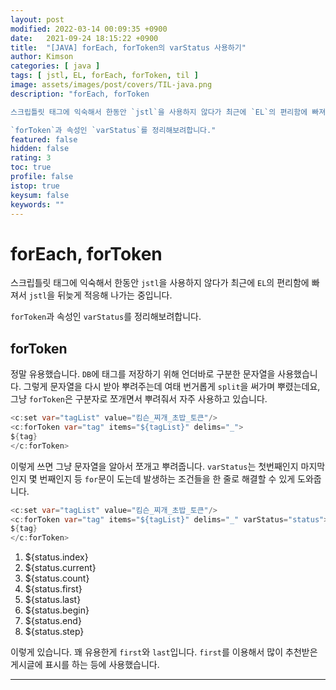 ```yaml
---
layout: post
modified: 2022-03-14 00:09:35 +0900
date:   2021-09-24 18:15:22 +0900
title:  "[JAVA] forEach, forToken의 varStatus 사용하기"
author: Kimson
categories: [ java ]
tags: [ jstl, EL, forEach, forToken, til ]
image: assets/images/post/covers/TIL-java.png
description: "forEach, forToken

스크립틀릿 태그에 익숙해서 한동안 `jstl`을 사용하지 않다가 최근에 `EL`의 편리함에 빠져서 `jstl`을 뒤늦게 적응해 나가는 중입니다.

`forToken`과 속성인 `varStatus`를 정리해보려합니다."
featured: false
hidden: false
rating: 3
toc: true
profile: false
istop: true
keysum: false
keywords: ""
---
```


# forEach, forToken

스크립틀릿 태그에 익숙해서 한동안 `jstl`을 사용하지 않다가 최근에 `EL`의 편리함에 빠져서 `jstl`을 뒤늦게 적응해 나가는 중입니다.

`forToken`과 속성인 `varStatus`를 정리해보려합니다.

## forToken

정말 유용했습니다. `DB`에 태그를 저장하기 위해 언더바로 구분한 문자열을 사용했습니다. 그렇게 문자열을 다시 받아 뿌려주는데 여태 번거롭게 `split`을 써가며 뿌렸는데요, 그냥 `forToken`은 구분자로 쪼개면서 뿌려줘서 자주 사용하고 있습니다.

```java
<c:set var="tagList" value="킴슨_찌개_초밥_토큰"/>
<c:forToken var="tag" items="${tagList}" delims="_">
${tag}
</c:forToken>
```

이렇게 쓰면 그냥 문자열을 알아서 쪼개고 뿌려줍니다. `varStatus`는 첫번째인지 마지막인지 몇 번째인지 등 `for`문이 도는데 발생하는 조건들을 한 줄로 해결할 수 있게 도와줍니다.

```java
<c:set var="tagList" value="킴슨_찌개_초밥_토큰"/>
<c:forToken var="tag" items="${tagList}" delims="_" varStatus="status">
${tag}
</c:forToken>
```

1. ${status.index}
2. ${status.current}
3. ${status.count}
4. ${status.first}
5. ${status.last}
6. ${status.begin}
7. ${status.end}
8. ${status.step}

이렇게 있습니다. 꽤 유용한게 `first`와 `last`입니다. `first`를 이용해서 많이 추천받은 게시글에 표시를 하는 등에 사용했습니다.

-----